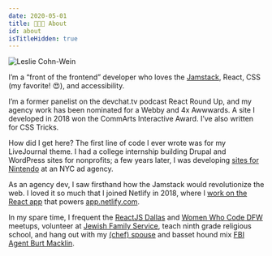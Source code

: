 ```yaml
---
date: 2020-05-01
title: 👩🏻‍💻 About
id: about
isTitleHidden: true
---
```


<img id="about" data-scroll-point class="headshot" src="/images/leslie-profile.jpg" alt="Leslie Cohn-Wein" />

I’m a “front of the frontend” developer who loves the <a href="https://jamstack.org/" target="_blank" rel="noopener nofollow">Jamstack</a>, React, CSS (my favorite! 😍), and accessibility.

I’m a former panelist on the devchat.tv podcast React Round Up, and my agency work has been nominated for a Webby and 4x Awwwards. A site I developed in 2018 won the CommArts Interactive Award. I’ve also written for CSS Tricks.

How did I get here? The first line of code I ever wrote was for my LiveJournal theme. I had a college internship building Drupal and WordPress sites for nonprofits; a few years later, I was developing <a href="https://web.archive.org/web/20150312155138/http://nesremix.nintendo.com/" target="_blank" rel="noopener nofollow">sites for Nintendo</a> at an NYC ad agency.

As an agency dev, I saw firsthand how the Jamstack would revolutionize the web. I loved it so much that I joined Netlify in 2018, where I <a href="https://twitter.com/lesliecdubs/status/1207770216576487425" target="_blank" rel="noopener nofollow">work on the React app</a> that powers <a href="https://app.netlify.com" target="_blank" rel="noopener nofollow">app.netlify.com</a>.

In my spare time, I frequent the <a href="http://meetup.com/reactjsdallas" target="_blank" rel="noopener nofollow">ReactJS Dallas</a> and <a href="https://www.womenwhocode.com/dfw" target="_blank" rel="noopener nofollow">Women Who Code DFW</a> meetups, volunteer at <a href="https://jfsdallas.org" target="_blank" rel="noopener nofollow">Jewish Family Service</a>, teach ninth grade religious school, and hang out with my <a href="http://www.thejoyfulbelly.com/" target="_blank" rel="noopener nofollow">(chef) spouse</a> and basset hound mix <a href="https://www.instagram.com/dammitmacklin/" target="_blank" rel="noopener nofollow">FBI Agent Burt Macklin</a>.